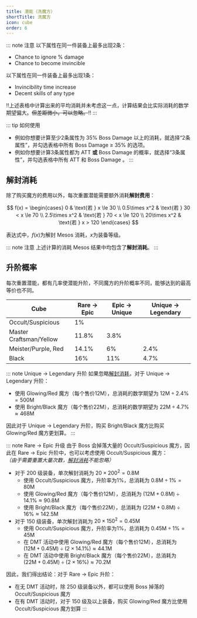 ```yaml
---
title: 潜能（洗魔方）
shortTitle: 洗魔方
icon: cube
order: 6
---
```


<PotentialSystem></PotentialSystem>

::: note 注意
以下属性在同一件装备上最多出现2条：
- Chance to ignore % damage
- Chance to become invincible

以下属性在同一件装备上最多出现1条：
- Invincibility time increase
- Decent skills of any type

!!上述表格中计算出来的平均消耗并未考虑这一点，计算结果会比实际消耗的数学期望偏大。~~但差距微小，可以忽略。~~!!
:::

::: tip 如何使用
- 例如你想要计算至少2条属性为 35% Boss Damage 以上的消耗，就选择“2条属性”，并勾选表格中所有 Boss Damage &ge; 35% 的选项。
- 例如你想要计算3条属性都为 ATT **或** Boss Damage 的概率，就选择“3条属性”，并勾选表格中所有 ATT 和 Boss Damage 。
:::

## 解封消耗

除了购买魔方的费用以外，每次重置潜能需要额外消耗**解封费用**：

$$
f(x) =
\begin{cases}
0   & \text{若 } x \le 30 \\
0.5\times x^2   & \text{若 } 30 < x \le 70 \\
2.5\times x^2   & \text{若 } 70 < x \le 120 \\
20\times x^2   & \text{若 } x > 120
\end{cases}
$$

表达式中，$f(x)$为解封 Mesos 消耗，$x$为装备等级。

::: note 注意
上述计算的消耗 Mesos 结果中均包含了**解封消耗**。
:::

## 升阶概率

每次重置潜能，都有几率使潜能升阶，不同魔方的升阶概率不同，能够达到的最高等价也不同。

| Cube                    | Rare -> Epic | Epic -> Unique | Unique -> Legendary |
|-------------------------|--------------|----------------|---------------------|
| Occult/Suspicious	      | 1%           | 		             |                     |
| Master Craftsman/Yellow | 	11.8%       | 	3.8%          | 	                   |
| Meister/Purple, Red     | 	14.1%	      | 6%             | 	2.4%               |
| Black                   | 16%          | 11%            | 4.7%                |

::: note Unique -> Legendary 升阶
如果忽略[解封消耗](#解封消耗)，对于 Unique -> Legendary 升阶：
- 使用 Glowing/Red 魔方（每个售价12M），总消耗的数学期望为 $12\mathrm{M} \div 2.4\% = 500\mathrm{M}$
- 使用 Bright/Black 魔方（每个售价22M），总消耗的数学期望为 $22\mathrm{M} \div 4.7\% \approx 468\mathrm{M}$

因此对于 Unique -> Legendary 升阶，购买 Bright/Black 魔方比购买 Glowing/Red 魔方更划算。
:::

::: note Rare -> Epic 升级
由于 Boss 会掉落大量的 Occult/Suspicious 魔方，因此在 Rare -> Epic 升阶中，也可以考虑使用 Occult/Suspicious 魔方：\
*（由于需要重置大量次数，[解封消耗](#解封消耗)不能忽略）*
- 对于 200 级装备，单次解封消耗为 $20\times 200^2 = 0.8\mathrm{M}$
  - 使用 Occult/Suspicious 魔方，升阶率为1%，总消耗为 $0.8\mathrm{M} \div 1\% = 80\mathrm{M}$
  - 使用 Glowing/Red 魔方（每个售价12M），总消耗为 $(12\mathrm{M}+0.8\mathrm{M}) \div 14.1\% \approx 90.8\mathrm{M}$
  - 使用 Bright/Black 魔方（每个售价22M），总消耗为 $(22\mathrm{M}+0.8\mathrm{M}) \div 16\% \approx 142.5\mathrm{M}$
- 对于 150 级装备，单次解封消耗为 $20\times 150^2 = 0.45\mathrm{M}$
  - 使用 Occult/Suspicious 魔方，升阶率为1%，总消耗为 $0.45\mathrm{M} \div 1\% = 45\mathrm{M}$
  - 在 DMT 活动中使用 Glowing/Red 魔方（每个售价12M），总消耗为 $(12\mathrm{M}+0.45\mathrm{M}) \div (2\times 14.1\%) \approx 44.1\mathrm{M}$
  - 在 DMT 活动中使用 Bright/Black 魔方（每个售价22M），总消耗为 $(22\mathrm{M}+0.45\mathrm{M}) \div (2\times 16\%) \approx 70.2\mathrm{M}$

因此，我们得出结论：对于 Rare -> Epic 升阶：
- 在无 DMT 活动时，除 250 级装备以外，都可以使用 Boss 掉落的 Occult/Suspicious 魔方
- 在有 DMT 活动时，对于 150 级及以上装备，购买 Glowing/Red 魔方比使用 Occult/Suspicious 魔方划算
:::
<script setup>
import PotentialSystem from "@PotentialSystem";
</script>
